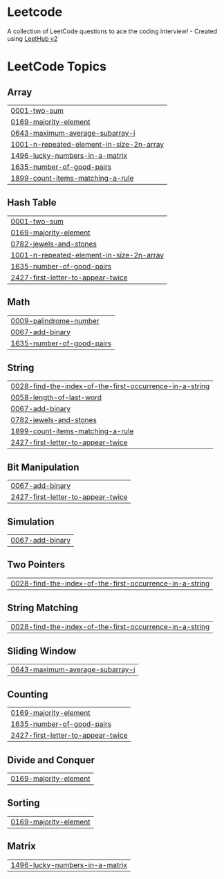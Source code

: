 # Leetcode
A collection of LeetCode questions to ace the coding interview! - Created using [LeetHub v2](https://github.com/arunbhardwaj/LeetHub-2.0)

<!---LeetCode Topics Start-->
# LeetCode Topics
## Array
|  |
| ------- |
| [0001-two-sum](https://github.com/amith-suresh/Leetcode/tree/master/0001-two-sum) |
| [0169-majority-element](https://github.com/amith-suresh/Leetcode/tree/master/0169-majority-element) |
| [0643-maximum-average-subarray-i](https://github.com/amith-suresh/Leetcode/tree/master/0643-maximum-average-subarray-i) |
| [1001-n-repeated-element-in-size-2n-array](https://github.com/amith-suresh/Leetcode/tree/master/1001-n-repeated-element-in-size-2n-array) |
| [1496-lucky-numbers-in-a-matrix](https://github.com/amith-suresh/Leetcode/tree/master/1496-lucky-numbers-in-a-matrix) |
| [1635-number-of-good-pairs](https://github.com/amith-suresh/Leetcode/tree/master/1635-number-of-good-pairs) |
| [1899-count-items-matching-a-rule](https://github.com/amith-suresh/Leetcode/tree/master/1899-count-items-matching-a-rule) |
## Hash Table
|  |
| ------- |
| [0001-two-sum](https://github.com/amith-suresh/Leetcode/tree/master/0001-two-sum) |
| [0169-majority-element](https://github.com/amith-suresh/Leetcode/tree/master/0169-majority-element) |
| [0782-jewels-and-stones](https://github.com/amith-suresh/Leetcode/tree/master/0782-jewels-and-stones) |
| [1001-n-repeated-element-in-size-2n-array](https://github.com/amith-suresh/Leetcode/tree/master/1001-n-repeated-element-in-size-2n-array) |
| [1635-number-of-good-pairs](https://github.com/amith-suresh/Leetcode/tree/master/1635-number-of-good-pairs) |
| [2427-first-letter-to-appear-twice](https://github.com/amith-suresh/Leetcode/tree/master/2427-first-letter-to-appear-twice) |
## Math
|  |
| ------- |
| [0009-palindrome-number](https://github.com/amith-suresh/Leetcode/tree/master/0009-palindrome-number) |
| [0067-add-binary](https://github.com/amith-suresh/Leetcode/tree/master/0067-add-binary) |
| [1635-number-of-good-pairs](https://github.com/amith-suresh/Leetcode/tree/master/1635-number-of-good-pairs) |
## String
|  |
| ------- |
| [0028-find-the-index-of-the-first-occurrence-in-a-string](https://github.com/amith-suresh/Leetcode/tree/master/0028-find-the-index-of-the-first-occurrence-in-a-string) |
| [0058-length-of-last-word](https://github.com/amith-suresh/Leetcode/tree/master/0058-length-of-last-word) |
| [0067-add-binary](https://github.com/amith-suresh/Leetcode/tree/master/0067-add-binary) |
| [0782-jewels-and-stones](https://github.com/amith-suresh/Leetcode/tree/master/0782-jewels-and-stones) |
| [1899-count-items-matching-a-rule](https://github.com/amith-suresh/Leetcode/tree/master/1899-count-items-matching-a-rule) |
| [2427-first-letter-to-appear-twice](https://github.com/amith-suresh/Leetcode/tree/master/2427-first-letter-to-appear-twice) |
## Bit Manipulation
|  |
| ------- |
| [0067-add-binary](https://github.com/amith-suresh/Leetcode/tree/master/0067-add-binary) |
| [2427-first-letter-to-appear-twice](https://github.com/amith-suresh/Leetcode/tree/master/2427-first-letter-to-appear-twice) |
## Simulation
|  |
| ------- |
| [0067-add-binary](https://github.com/amith-suresh/Leetcode/tree/master/0067-add-binary) |
## Two Pointers
|  |
| ------- |
| [0028-find-the-index-of-the-first-occurrence-in-a-string](https://github.com/amith-suresh/Leetcode/tree/master/0028-find-the-index-of-the-first-occurrence-in-a-string) |
## String Matching
|  |
| ------- |
| [0028-find-the-index-of-the-first-occurrence-in-a-string](https://github.com/amith-suresh/Leetcode/tree/master/0028-find-the-index-of-the-first-occurrence-in-a-string) |
## Sliding Window
|  |
| ------- |
| [0643-maximum-average-subarray-i](https://github.com/amith-suresh/Leetcode/tree/master/0643-maximum-average-subarray-i) |
## Counting
|  |
| ------- |
| [0169-majority-element](https://github.com/amith-suresh/Leetcode/tree/master/0169-majority-element) |
| [1635-number-of-good-pairs](https://github.com/amith-suresh/Leetcode/tree/master/1635-number-of-good-pairs) |
| [2427-first-letter-to-appear-twice](https://github.com/amith-suresh/Leetcode/tree/master/2427-first-letter-to-appear-twice) |
## Divide and Conquer
|  |
| ------- |
| [0169-majority-element](https://github.com/amith-suresh/Leetcode/tree/master/0169-majority-element) |
## Sorting
|  |
| ------- |
| [0169-majority-element](https://github.com/amith-suresh/Leetcode/tree/master/0169-majority-element) |
## Matrix
|  |
| ------- |
| [1496-lucky-numbers-in-a-matrix](https://github.com/amith-suresh/Leetcode/tree/master/1496-lucky-numbers-in-a-matrix) |
<!---LeetCode Topics End-->
